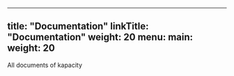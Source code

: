 
---
title: "Documentation"
linkTitle: "Documentation"
weight: 20
menu:
  main:
    weight: 20
---

All documents of kapacity